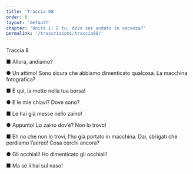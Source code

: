 ```yaml
---
title: 'Traccia 08'
order: 8
layout: 'default'
chapter: 'Unità 1: E tu, dove sei andato in vacanza?'
permalink: '/trascrizioni/traccia08/'
---
```


Traccia 8

■ Allora, andiamo?

● Un attimo! Sono sicura che abbiamo dimenticato qualcosa. La macchina fotografica?

■ È qui, la metto nella tua borsa!

● E le mie chiavi? Dove sono?

■ Le hai già messe nello zaino!

● Appunto! Lo zaino dov’è? Non lo trovo!

■ Eh no che non lo trovi, l’ho già portato in macchina. Dai, sbrigati che perdiamo l’aereo! Cosa cerchi ancora?

● Gli occhiali! Ho dimenticato gli occhiali!

■ Ma se li hai sul naso!
